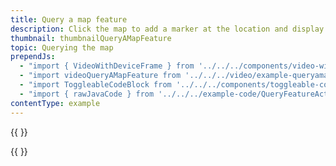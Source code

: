 ```yaml
---
title: Query a map feature
description: Click the map to add a marker at the location and display the maps property information for this feature.
thumbnail: thumbnailQueryAMapFeature
topic: Querying the map
prependJs:
  - "import { VideoWithDeviceFrame } from '../../../components/video-with-device-frame'"
  - "import videoQueryAMapFeature from '../../../video/example-queryamapfeature.mp4'"
  - "import ToggleableCodeBlock from '../../../components/toggleable-code-block'"
  - "import { rawJavaCode } from '../../../example-code/QueryFeatureActivity.js'"
contentType: example
---
```


{{
  <VideoWithDeviceFrame
    videoFile={videoQueryAMapFeature}
    rotation="vertical"
    device="pixel-2"
  />
}}

<!-- Any notes about this example would go here.  -->

{{
  <ToggleableCodeBlock
    java={rawJavaCode}
  />
}}
